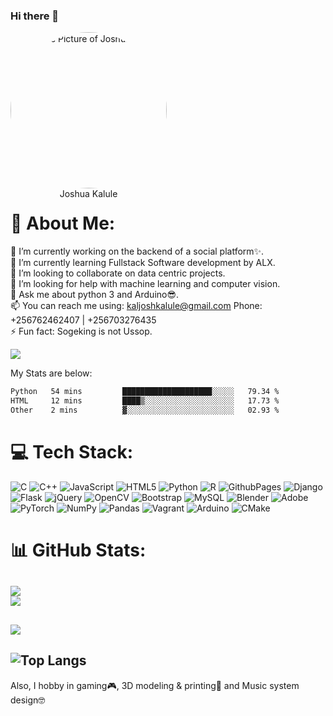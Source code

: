 ### Hi there 👋

<p align="center" style="border-radius:50%;width:250px;height:250px">
    <img src="https://avatars.githubusercontent.com/u/119660313?v=4" alt="Profile Picture of Joshua Kalule" style="border-radius:50%;width:250px;height:250px" /><br>
    <span align="center">Joshua Kalule</span><br>
    <small align="center" font-size="15"></small>
</p>

# 💫 About Me:<br>
🔭 I’m currently working on the backend of a social platform✨.<br>🌱 I’m currently learning Fullstack Software development by ALX.<br>👯 I’m looking to collaborate on data centric projects.<br>🤔 I’m looking for help with machine learning and computer vision.<br>💬 Ask me about python 3 and Arduino😎.<br>📫 You can reach me using: <a href="mailto:kaljoshkalule@gmail.com?subject='Interest in your portfolio on GitHub'">kaljoshkalule@gmail.com</a> Phone: +256762462407 | +256703276435<br>⚡ Fun fact: Sogeking is not Ussop.<br>

[![](https://visitcount.itsvg.in/api?id=joshuakalule&icon=2&color=11)](https://visitcount.itsvg.in)

My Stats are below:
<!--START_SECTION:waka-->

```txt
Python   54 mins         ████████████████████░░░░░   79.34 %
HTML     12 mins         ████▒░░░░░░░░░░░░░░░░░░░░   17.73 %
Other    2 mins          ▓░░░░░░░░░░░░░░░░░░░░░░░░   02.93 %
```

<!--END_SECTION:waka-->

# 💻 Tech Stack:
![C](https://img.shields.io/badge/c-%2300599C.svg?style=plastic&logo=c&logoColor=white) ![C++](https://img.shields.io/badge/c++-%2300599C.svg?style=plastic&logo=c%2B%2B&logoColor=white) ![JavaScript](https://img.shields.io/badge/javascript-%23323330.svg?style=plastic&logo=javascript&logoColor=%23F7DF1E) ![HTML5](https://img.shields.io/badge/html5-%23E34F26.svg?style=plastic&logo=html5&logoColor=white) ![Python](https://img.shields.io/badge/python-3670A0?style=plastic&logo=python&logoColor=ffdd54) ![R](https://img.shields.io/badge/r-%23276DC3.svg?style=plastic&logo=r&logoColor=white) ![GithubPages](https://img.shields.io/badge/github%20pages-121013?style=plastic&logo=github&logoColor=white) ![Django](https://img.shields.io/badge/django-%23092E20.svg?style=plastic&logo=django&logoColor=white) ![Flask](https://img.shields.io/badge/flask-%23000.svg?style=plastic&logo=flask&logoColor=white) ![jQuery](https://img.shields.io/badge/jquery-%230769AD.svg?style=plastic&logo=jquery&logoColor=white) ![OpenCV](https://img.shields.io/badge/opencv-%23white.svg?style=plastic&logo=opencv&logoColor=white) ![Bootstrap](https://img.shields.io/badge/bootstrap-%238511FA.svg?style=plastic&logo=bootstrap&logoColor=white) ![MySQL](https://img.shields.io/badge/mysql-%2300000f.svg?style=plastic&logo=mysql&logoColor=white) ![Blender](https://img.shields.io/badge/blender-%23F5792A.svg?style=plastic&logo=blender&logoColor=white) ![Adobe](https://img.shields.io/badge/adobe-%23FF0000.svg?style=plastic&logo=adobe&logoColor=white) ![PyTorch](https://img.shields.io/badge/PyTorch-%23EE4C2C.svg?style=plastic&logo=PyTorch&logoColor=white) ![NumPy](https://img.shields.io/badge/numpy-%23013243.svg?style=plastic&logo=numpy&logoColor=white) ![Pandas](https://img.shields.io/badge/pandas-%23150458.svg?style=plastic&logo=pandas&logoColor=white) ![Vagrant](https://img.shields.io/badge/vagrant-%231563FF.svg?style=plastic&logo=vagrant&logoColor=white) ![Arduino](https://img.shields.io/badge/-Arduino-00979D?style=plastic&logo=Arduino&logoColor=white) ![CMake](https://img.shields.io/badge/CMake-%23008FBA.svg?style=plastic&logo=cmake&logoColor=white)

# 📊 GitHub Stats:
![](https://github-readme-stats.vercel.app/api?username=joshuakalule&theme=dracula&hide_border=false&include_all_commits=true&count_private=true)<br/>
![](https://github-readme-streak-stats.herokuapp.com/?user=joshuakalule&theme=dracula&hide_border=false)<br/>
---
![](https://github-profile-trophy.vercel.app/?username=joshuakalule&theme=dracula&no-frame=true&no-bg=false&margin-w=4)
---
![Top Langs](https://github-readme-stats.vercel.app/api/top-langs/?username=joshuakalule&theme=dracula&hide_border=false&include_all_commits=true&count_private=true)
---
Also, I hobby in gaming🎮, 3D modeling & printing🎨 and Music system design🤓 
